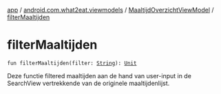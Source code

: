[app](../../index.md) / [android.com.what2eat.viewmodels](../index.md) / [MaaltijdOverzichtViewModel](index.md) / [filterMaaltijden](./filter-maaltijden.md)

# filterMaaltijden

`fun filterMaaltijden(filter: `[`String`](https://kotlinlang.org/api/latest/jvm/stdlib/kotlin/-string/index.html)`): `[`Unit`](https://kotlinlang.org/api/latest/jvm/stdlib/kotlin/-unit/index.html)

Deze functie filtered maaltijden aan de hand van user-input in de SearchView vertrekkende
van de originele maaltijdenlijst.

